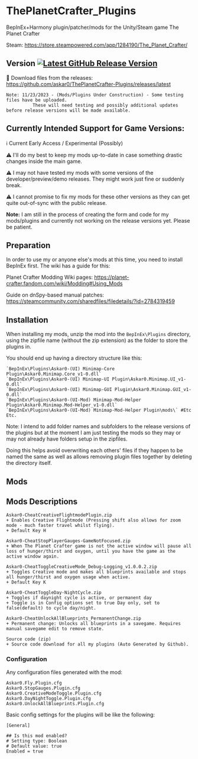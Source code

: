 
# ThePlanetCrafter_Plugins
BepInEx+Harmony plugin/patcher/mods for the Unity/Steam game The Planet Crafter

Steam: https://store.steampowered.com/app/1284190/The_Planet_Crafter/

## Version <a href='https://github.com/Askar0/ThePlanetCrafter-Plugins/releases'><img src='https://img.shields.io/github/v/release/Askar0/ThePlanetCrafter-Plugins' alt='Latest GitHub Release Version'/></a>

:arrow_down_small: Download files from the releases: https://github.com/askar0/ThePlanetCrafter-Plugins/releases/latest

```
Note: 11/23/2023 - (Mods/Plugins Under Construction) - Some testing files have be uploaded. 
          These will need testing and possibly additional updates before release versions will be made available.
```

## Currently Intended Support for Game Versions:
ℹ️ Current Early Access / Experimental (Possibly)

:warning: I'll do my best to keep my mods up-to-date in case something drastic changes inside the main game.

:warning: I may not have tested my mods with some versions of the developer/preview/demo releases. They might work just fine or suddenly break.

:warning: I cannot promise to fix my mods for these other versions as they can get quite out-of-sync with the public release.

**Note:** I am still in the process of creating the form and code for my mods/plugins and currently not working on the release versions yet. Please be patient.

## Preparation

In order to use my or anyone else's mods at this time, you need to install BepInEx first. The wiki has a guide for this:

Planet Crafter Modding Wiki pages: https://planet-crafter.fandom.com/wiki/Modding#Using_Mods

Guide on dnSpy-based manual patches: https://steamcommunity.com/sharedfiles/filedetails/?id=2784319459

## Installation

When installing my mods, unzip the mod into the `BepInEx\Plugins` directory, using the zipfile name (without the zip extension) as the folder to store the plugins in.

You should end up having a directory structure like this:

```
`BepInEx\Plugins\Askar0-(UI) Minimap-Core Plugin\Askar0.Minimap.Core_v1-0.dll`
`BepInEx\Plugins\Askar0-(UI) Minimap-UI Plugin\Askar0.Minimap.UI_v1-0.dll`
`BepInEx\Plugins\Askar0-(UI) Minimap-GUI Plugin\Askar0.Minimap.GUI_v1-0.dll`
`BepInEx\Plugins\Askar0-(UI-Mod) Minimap-Mod-Helper Plugin\Askar0.Minimap.Mod-Helper_v1-0.dll`
`BepInEx\Plugins\Askar0-(UI-Mod) Minimap-Mod-Helper Plugin\mods\` #Etc Etc.
```

Note: I intend to add folder names and subfolders to the release versions of the plugins but at the moment I am just testing the mods so they may or may not already have folders setup in the zipfiles.

Doing this helps avoid overwriting each others' files if they happen to be named the same as well as allows removing plugin files together 
by deleting the directory itself.

## Mods

## Mods Descriptions

```
Askar0-CheatCreativeFlightmodePlugin.zip
+ Enables Creative Flightmode (Pressing shift also allows for zoom mode - much faster travel whilst flying).
+ Default Key H

Askar0-CheatStopPlayerGauges-GameNotFocused.zip
+ When The Planet Crafter game is not the active window will pause all loss of hunger/thirst and oxygen, until you have the game as the active window again.

Askar0-CheatToggleCreativeMode_Debug-Logging_v1.0.0.2.zip
+ Toggles Creative mode and makes all blueprints available and stops all hunger/thirst and oxygen usage when active.
+ Default Key K

Askar0-CheatToggleDay-NightCycle.zip
+ Toggles if daynight cycle is active, or permanent day
+ Toggle is in Config options set to true Day only, set to false(default) to cycle day/night.

Askar0-CheatUnlockAllBlueprints_PermanentChange.zip
+ Permanent change: Unlocks all blueprints in a savegame. Requires manual savegame edit to remove state.

Source code (zip) 
+ Source code download for all my plugins (Auto Generated by Github).
```

### Configuration

Any configuration files generated with the mod:
```
Askar0.Fly.Plugin.cfg
Askar0.StopGauges.Plugin.cfg
Askar0.CreativeModeToggle.Plugin.cfg
Askar0.DayNightToggle.Plugin.cfg
Askar0.UnlockAllBlueprints.Plugin.cfg
```

Basic config settings for the plugins will be like the following:

```
[General]

## Is this mod enabled?
# Setting type: Boolean
# Default value: true
Enabled = true

```
